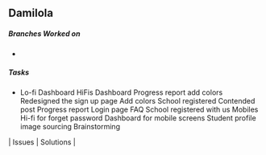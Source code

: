 ## Damilola
##### Branches Worked on <br/>
- 

##### Tasks <br/>
- Lo-fi
Dashboard
HiFis
Dashboard
Progress report add colors
Redesigned the sign up page
Add colors School registered
Contended post
Progress report
Login page
FAQ
School registered with us
Mobiles
Hi-fi for forget password
Dashboard for mobile screens
Student profile image sourcing
Brainstorming

| Issues      | Solutions |
